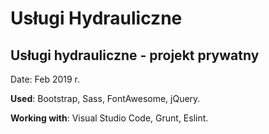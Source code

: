 # Usługi Hydrauliczne
<h2>Usługi hydrauliczne - projekt prywatny</h2>
<p>Date: Feb 2019 r.</p>
<p><strong>Used</strong>: Bootstrap, Sass, FontAwesome, jQuery.</p>
<p><strong>Working with</strong>: Visual Studio Code, Grunt, Eslint.</p>